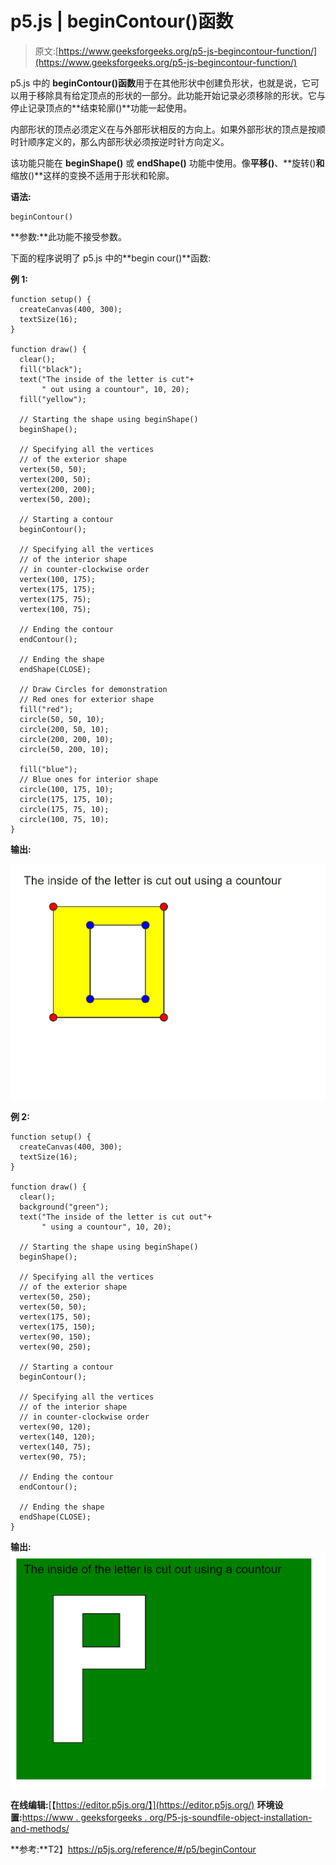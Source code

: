 # p5.js | beginContour()函数

> 原文:[https://www.geeksforgeeks.org/p5-js-begincontour-function/](https://www.geeksforgeeks.org/p5-js-begincontour-function/)

p5.js 中的 **beginContour()函数**用于在其他形状中创建负形状，也就是说，它可以用于移除具有给定顶点的形状的一部分。此功能开始记录必须移除的形状。它与停止记录顶点的**结束轮廓()**功能一起使用。

内部形状的顶点必须定义在与外部形状相反的方向上。如果外部形状的顶点是按顺时针顺序定义的，那么内部形状必须按逆时针方向定义。

该功能只能在 **beginShape()** 或 **endShape()** 功能中使用。像**平移()**、**旋转()**和**缩放()**这样的变换不适用于形状和轮廓。

**语法:**

```
beginContour()
```

**参数:**此功能不接受参数。

下面的程序说明了 p5.js 中的**begin cour()**函数:

**例 1:**

```
function setup() {
  createCanvas(400, 300);
  textSize(16);
}

function draw() {
  clear();
  fill("black");
  text("The inside of the letter is cut"+
       " out using a countour", 10, 20);
  fill("yellow");

  // Starting the shape using beginShape()
  beginShape();

  // Specifying all the vertices
  // of the exterior shape
  vertex(50, 50);
  vertex(200, 50);
  vertex(200, 200);
  vertex(50, 200);

  // Starting a contour
  beginContour();

  // Specifying all the vertices
  // of the interior shape
  // in counter-clockwise order
  vertex(100, 175);
  vertex(175, 175);
  vertex(175, 75);
  vertex(100, 75);

  // Ending the contour
  endContour();

  // Ending the shape
  endShape(CLOSE);

  // Draw Circles for demonstration
  // Red ones for exterior shape
  fill("red");
  circle(50, 50, 10);
  circle(200, 50, 10);
  circle(200, 200, 10);
  circle(50, 200, 10);

  fill("blue");
  // Blue ones for interior shape
  circle(100, 175, 10);
  circle(175, 175, 10);
  circle(175, 75, 10);
  circle(100, 75, 10);
}
```

**输出:**

![beginContour-with-circles](img/b6d8279e36a0e41105f6f109a981c40e.png)

**例 2:**

```
function setup() {
  createCanvas(400, 300);
  textSize(16);
}

function draw() {
  clear();
  background("green");
  text("The inside of the letter is cut out"+
       " using a countour", 10, 20);

  // Starting the shape using beginShape()
  beginShape();

  // Specifying all the vertices
  // of the exterior shape
  vertex(50, 250);
  vertex(50, 50);
  vertex(175, 50);
  vertex(175, 150);
  vertex(90, 150);
  vertex(90, 250);

  // Starting a contour
  beginContour();

  // Specifying all the vertices
  // of the interior shape
  // in counter-clockwise order
  vertex(90, 120);
  vertex(140, 120);
  vertex(140, 75);
  vertex(90, 75);

  // Ending the contour
  endContour();

  // Ending the shape
  endShape(CLOSE);
}
```

**输出:**
![beginContour-letter-P](img/bef6452af81a8493904496eee53c6812.png)

**在线编辑:**[【https://editor.p5js.org/】](https://editor.p5js.org/)
**环境设置:**[https://www . geeksforgeeks . org/P5-js-soundfile-object-installation-and-methods/](https://www.geeksforgeeks.org/p5-js-soundfile-object-installation-and-methods/)

**参考:**T2】https://p5js.org/reference/#/p5/beginContour